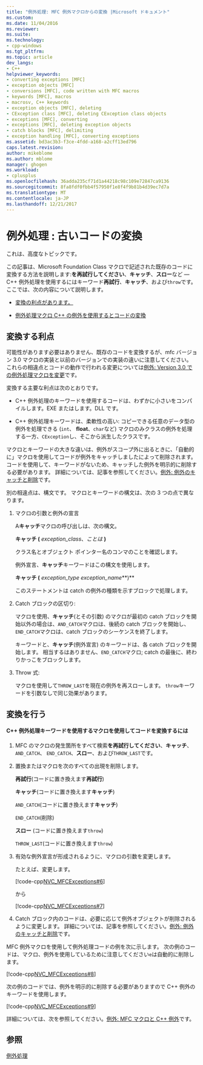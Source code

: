 ```yaml
---
title: "例外処理: MFC 例外マクロからの変換 |Microsoft ドキュメント"
ms.custom: 
ms.date: 11/04/2016
ms.reviewer: 
ms.suite: 
ms.technology:
- cpp-windows
ms.tgt_pltfrm: 
ms.topic: article
dev_langs:
- C++
helpviewer_keywords:
- converting exceptions [MFC]
- exception objects [MFC]
- conversions [MFC], code written with MFC macros
- keywords [MFC], macros
- macrosv, C++ keywords
- exception objects [MFC], deleting
- CException class [MFC], deleting CException class objects
- exceptions [MFC], converting
- exceptions [MFC], deleting exception objects
- catch blocks [MFC], delimiting
- exception handling [MFC], converting exceptions
ms.assetid: bd3ac3b3-f3ce-4fdd-a168-a2cff13ed796
caps.latest.revision: 
author: mikeblome
ms.author: mblome
manager: ghogen
ms.workload:
- cplusplus
ms.openlocfilehash: 36adda235cf71d1a44218c98c109e72847ca9136
ms.sourcegitcommit: 8fa8fdf0fbb4f57950f1e8f4f9b81b4d39ec7d7a
ms.translationtype: MT
ms.contentlocale: ja-JP
ms.lasthandoff: 12/21/2017
---
```

# <a name="exceptions-converting-from-mfc-exception-macros"></a>例外処理 : 古いコードの変換
これは、高度なトピックです。  
  
 この記事は、Microsoft Foundation Class マクロで記述された既存のコードに変換する方法を説明します:**を再試行してください**、**キャッチ**、**スロー**など — C++ 例外処理を使用するにはキーワード**再試行**、**キャッチ**、および`throw`です。 ここでは、次の内容について説明します。  
  
-   [変換の利点があります。](#_core_advantages_of_converting)  
  
-   [例外処理マクロ C++ の例外を使用するとコードの変換](#_core_doing_the_conversion)  
  
##  <a name="_core_advantages_of_converting"></a>変換する利点  
 可能性があります必要はありません、既存のコードを変換するが、mfc バージョン 3.0 マクロの実装と以前のバージョンでの実装の違いに注意してください。 これらの相違点とコードの動作で行われる変更については[例外: Version 3.0 での例外処理マクロを変更](../mfc/exceptions-changes-to-exception-macros-in-version-3-0.md)です。  
  
 変換する主要な利点は次のとおりです。  
  
-   C++ 例外処理のキーワードを使用するコードは、わずかに小さいをコンパイルします。EXE またはします。DLL です。  
  
-   C++ 例外処理キーワードは、柔軟性の高い: コピーできる任意のデータ型の例外を処理できる (`int`、 **float**、`char`など) マクロのみクラスの例外を処理する一方、`CException`し、そこから派生したクラスです。  
  
 マクロとキーワードの大きな違いは、例外がスコープ外に出るときに、「自動的に」マクロを使用してコードが例外をキャッチしましたによって削除されます。 コードを使用して、キーワードがないため、キャッチした例外を明示的に削除する必要があります。 詳細については、記事を参照してください。[例外: 例外のキャッチと削除](../mfc/exceptions-catching-and-deleting-exceptions.md)です。  
  
 別の相違点は、構文です。 マクロとキーワードの構文は、次の 3 つの点で異なります。  
  
1.  マクロの引数と例外の宣言  
  
     A**キャッチ**マクロの呼び出しは、次の構文。  
  
     **キャッチ (** *exception_class*、*ことは* **)**  
  
     クラス名とオブジェクト ポインター名のコンマのことを確認します。  
  
     例外宣言、**キャッチ**キーワードはこの構文を使用します。  
  
     **キャッチ (** *exception_type* *exception_name***)**  
  
     このステートメントは catch の例外の種類を示すブロックで処理します。  
  
2.  Catch ブロックの区切り:  
  
     マクロを使用、**キャッチ**(とその引数) のマクロが最初の catch ブロックを開始以外の場合は、`AND_CATCH`マクロは、後続の catch ブロックを開始し、`END_CATCH`マクロは、catch ブロックのシーケンスを終了します。  
  
     キーワードと、**キャッチ**(例外宣言) のキーワードは、各 catch ブロックを開始します。 相当するはありません、`END_CATCH`マクロ; catch の最後に、終わりかっこをブロックします。  
  
3.  Throw 式:  
  
     マクロを使用して`THROW_LAST`を現在の例外を再スローします。 `throw`キーワードを引数なしで同じ効果があります。  
  
##  <a name="_core_doing_the_conversion"></a>変換を行う  
  
#### <a name="to-convert-code-using-macros-to-use-the-c-exception-handling-keywords"></a>C++ 例外処理キーワードを使用するマクロを使用してコードを変換するには  
  
1.  MFC のマクロの発生箇所をすべて検索**を再試行してください**、**キャッチ**、 `AND_CATCH`、 `END_CATCH`、**スロー**、および`THROW_LAST`です。  
  
2.  置換またはマクロを次のすべての出現を削除します。  
  
     **再試行**(コードに置き換えます**再試行**)  
  
     **キャッチ**(コードに置き換えます**キャッチ**)  
  
     `AND_CATCH`(コードに置き換えます**キャッチ**)  
  
     `END_CATCH`(削除)  
  
     **スロー** (コードに置き換えます`throw`)  
  
     `THROW_LAST`(コードに置き換えます`throw`)  
  
3.  有効な例外宣言が形成されるように、マクロの引数を変更します。  
  
     たとえば、変更します。  
  
     [!code-cpp[NVC_MFCExceptions#6](../mfc/codesnippet/cpp/exceptions-converting-from-mfc-exception-macros_1.cpp)]  
  
     から  
  
     [!code-cpp[NVC_MFCExceptions#7](../mfc/codesnippet/cpp/exceptions-converting-from-mfc-exception-macros_2.cpp)]  
  
4.  Catch ブロック内のコードは、必要に応じて例外オブジェクトが削除されるように変更します。 詳細については、記事を参照してください。[例外: 例外のキャッチと削除](../mfc/exceptions-catching-and-deleting-exceptions.md)です。  
  
 MFC 例外マクロを使用して例外処理コードの例を次に示します。 次の例のコードは、マクロ、例外を使用しているために注意してください`e`は自動的に削除します。  
  
 [!code-cpp[NVC_MFCExceptions#8](../mfc/codesnippet/cpp/exceptions-converting-from-mfc-exception-macros_3.cpp)]  
  
 次の例のコードでは、例外を明示的に削除する必要がありますので C++ 例外のキーワードを使用します。  
  
 [!code-cpp[NVC_MFCExceptions#9](../mfc/codesnippet/cpp/exceptions-converting-from-mfc-exception-macros_4.cpp)]  
  
 詳細については、次を参照してください。[例外: MFC マクロと C++ 例外](../mfc/exceptions-using-mfc-macros-and-cpp-exceptions.md)です。  
  
## <a name="see-also"></a>参照  
 [例外処理](../mfc/exception-handling-in-mfc.md)

